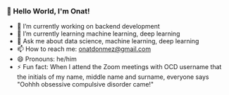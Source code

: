 ### 🖖 Hello World, I'm Onat!

- 🔭 I’m currently working on backend development
- 🌱 I’m currently learning machine learning, deep learning
- 💬 Ask me about data science, machine learning, deep learning
- 📫 How to reach me: onatdonmez@gmail.com
- 😄 Pronouns: he/him
- ⚡ Fun fact: When I attend the Zoom meetings with OCD username that the initials of my name, middle name and surname, everyone says "Oohhh obsessive compulsive disorder came!"

